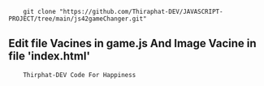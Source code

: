 ```
	git clone "https://github.com/Thiraphat-DEV/JAVASCRIPT-PROJECT/tree/main/js42gameChanger.git"
```


## Edit file Vacines in game.js And Image Vacine in file 'index.html'


```
	Thirphat-DEV Code For Happiness
```
